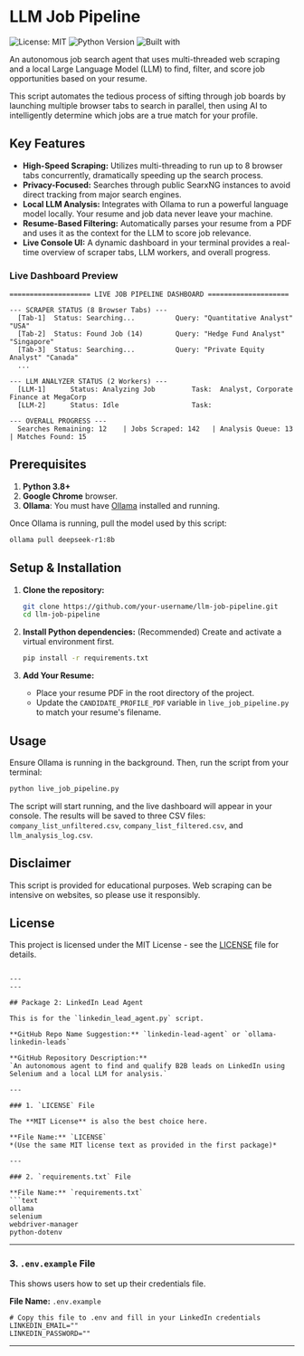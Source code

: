# LLM Job Pipeline

![License: MIT](https://img.shields.io/badge/License-MIT-yellow.svg)
![Python Version](https://img.shields.io/badge/python-3.8+-blue.svg)
![Built with](https://img.shields.io/badge/Built%20with-Selenium%20%26%20Ollama-green)

An autonomous job search agent that uses multi-threaded web scraping and a local Large Language Model (LLM) to find, filter, and score job opportunities based on your resume.

This script automates the tedious process of sifting through job boards by launching multiple browser tabs to search in parallel, then using AI to intelligently determine which jobs are a true match for your profile.

## Key Features

- **High-Speed Scraping:** Utilizes multi-threading to run up to 8 browser tabs concurrently, dramatically speeding up the search process.
- **Privacy-Focused:** Searches through public SearxNG instances to avoid direct tracking from major search engines.
- **Local LLM Analysis:** Integrates with Ollama to run a powerful language model locally. Your resume and job data never leave your machine.
- **Resume-Based Filtering:** Automatically parses your resume from a PDF and uses it as the context for the LLM to score job relevance.
- **Live Console UI:** A dynamic dashboard in your terminal provides a real-time overview of scraper tabs, LLM workers, and overall progress.

### Live Dashboard Preview
```
==================== LIVE JOB PIPELINE DASHBOARD ====================

--- SCRAPER STATUS (8 Browser Tabs) ---
  [Tab-1]  Status: Searching...          Query: "Quantitative Analyst" "USA"
  [Tab-2]  Status: Found Job (14)        Query: "Hedge Fund Analyst" "Singapore"
  [Tab-3]  Status: Searching...          Query: "Private Equity Analyst" "Canada"
  ...

--- LLM ANALYZER STATUS (2 Workers) ---
  [LLM-1]      Status: Analyzing Job         Task:  Analyst, Corporate Finance at MegaCorp
  [LLM-2]      Status: Idle                  Task:

--- OVERALL PROGRESS ---
  Searches Remaining: 12    | Jobs Scraped: 142   | Analysis Queue: 13    | Matches Found: 15
```

## Prerequisites

1.  **Python 3.8+**
2.  **Google Chrome** browser.
3.  **Ollama**: You must have [Ollama](https://ollama.com/) installed and running.

Once Ollama is running, pull the model used by this script:
```bash
ollama pull deepseek-r1:8b
```

## Setup & Installation

1.  **Clone the repository:**
    ```bash
    git clone https://github.com/your-username/llm-job-pipeline.git
    cd llm-job-pipeline
    ```

2.  **Install Python dependencies:**
    (Recommended) Create and activate a virtual environment first.
    ```bash
    pip install -r requirements.txt
    ```

3.  **Add Your Resume:**
    -   Place your resume PDF in the root directory of the project.
    -   Update the `CANDIDATE_PROFILE_PDF` variable in `live_job_pipeline.py` to match your resume's filename.

## Usage

Ensure Ollama is running in the background. Then, run the script from your terminal:

```bash
python live_job_pipeline.py
```
The script will start running, and the live dashboard will appear in your console. The results will be saved to three CSV files: `company_list_unfiltered.csv`, `company_list_filtered.csv`, and `llm_analysis_log.csv`.

## Disclaimer

This script is provided for educational purposes. Web scraping can be intensive on websites, so please use it responsibly.

## License

This project is licensed under the MIT License - see the [LICENSE](LICENSE) file for details.
```

---
---

## Package 2: LinkedIn Lead Agent

This is for the `linkedin_lead_agent.py` script.

**GitHub Repo Name Suggestion:** `linkedin-lead-agent` or `ollama-linkedin-leads`

**GitHub Repository Description:**
`An autonomous agent to find and qualify B2B leads on LinkedIn using Selenium and a local LLM for analysis.`

---

### 1. `LICENSE` File

The **MIT License** is also the best choice here.

**File Name:** `LICENSE`
*(Use the same MIT license text as provided in the first package)*

---

### 2. `requirements.txt` File

**File Name:** `requirements.txt`
```text
ollama
selenium
webdriver-manager
python-dotenv
```

---

### 3. `.env.example` File

This shows users how to set up their credentials file.

**File Name:** `.env.example`
```
# Copy this file to .env and fill in your LinkedIn credentials
LINKEDIN_EMAIL=""
LINKEDIN_PASSWORD=""
```

---
